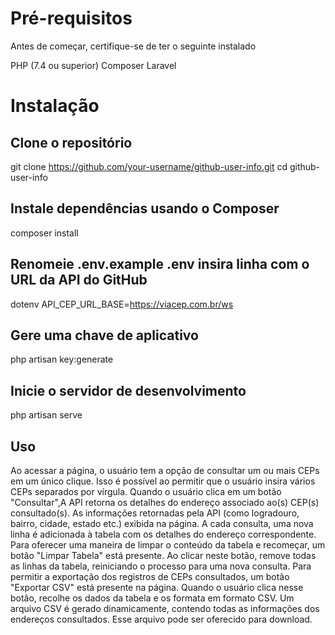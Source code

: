 # Pré-requisitos
Antes de começar, certifique-se de ter o seguinte instalado

PHP (7.4 ou superior)
Composer
Laravel

# Instalação

## Clone o repositório
git clone https://github.com/your-username/github-user-info.git
cd github-user-info

## Instale dependências usando o Composer
composer install

## Renomeie .env.example .env insira linha com o URL da API do GitHub
dotenv
API_CEP_URL_BASE=https://viacep.com.br/ws

## Gere uma chave de aplicativo
php artisan key:generate

## Inicie o servidor de desenvolvimento
php artisan serve

## Uso
Ao acessar a página, o usuário tem a opção de consultar um ou mais CEPs em um único clique. 
Isso é possível ao permitir que o usuário insira vários CEPs separados por vírgula.
Quando o usuário clica em um botão "Consultar",A API retorna os detalhes do endereço associado ao(s) CEP(s) consultado(s).
As informações retornadas pela API (como logradouro, bairro, cidade, estado etc.) exibida na página. A cada consulta, uma nova linha é adicionada à tabela com os detalhes do endereço correspondente.
Para oferecer uma maneira de limpar o conteúdo da tabela e recomeçar, um botão "Limpar Tabela" está presente. 
Ao clicar neste botão, remove todas as linhas da tabela, reiniciando o processo para uma nova consulta.
Para permitir a exportação dos registros de CEPs consultados, um botão "Exportar CSV" está presente na página.
Quando o usuário clica nesse botão, recolhe os dados da tabela e os formata em formato CSV. 
Um arquivo CSV é gerado dinamicamente, contendo todas as informações dos endereços consultados.
Esse arquivo pode ser oferecido para download.














